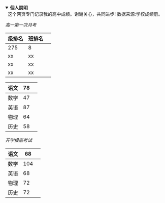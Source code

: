 <details open>  
  <summary><b>個人說明</b></summary>
这个网页专门记录我的高中成绩。谢谢关心，共同进步! 数据来源:学校成绩册。
</details> 

*高一第一次月考*    

级排名 | 班排名 |   |
-|-|-
275 | 8|   |
xx | xx |   |
xx | xx |   |
xx | xx |   |


语文 | 78 |   | 
-|-|-
数学 | 47 |   |
英语 | 87 |   |
物理 | 64 |   |
历史 | 58 |   |

*开学摸底考试*  

语文 | 68 |   |
-|-|-
数学 | 104|   |
英语 | 68 |   |
物理 | 72 |   |
历史 | 72 |   |
